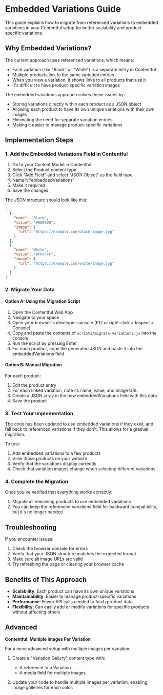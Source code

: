 # Embedded Variations Guide

This guide explains how to migrate from referenced variations to embedded variations in your Contentful setup for better scalability and product-specific variations.

## Why Embedded Variations?

The current approach uses referenced variations, which means:

- Each variation (like "Black" or "White") is a separate entry in Contentful
- Multiple products link to the same variation entries
- When you view a variation, it shows links to all products that use it
- It's difficult to have product-specific variation images

The embedded variations approach solves these issues by:

- Storing variations directly within each product as a JSON object
- Allowing each product to have its own unique variations with their own images
- Eliminating the need for separate variation entries
- Making it easier to manage product-specific variations

## Implementation Steps

### 1. Add the Embedded Variations Field in Contentful

1. Go to your Content Model in Contentful
2. Select the Product content type
3. Click "Add Field" and select "JSON Object" as the field type
4. Name it "embeddedVariations"
5. Make it required
6. Save the changes

The JSON structure should look like this:

```json
[
  {
    "name": "Black",
    "value": "#000000",
    "image": {
      "url": "https://example.com/black-image.jpg"
    }
  },
  {
    "name": "White",
    "value": "#FFFFFF",
    "image": {
      "url": "https://example.com/white-image.jpg"
    }
  }
]
```

### 2. Migrate Your Data

#### Option A: Using the Migration Script

1. Open the Contentful Web App
2. Navigate to your space
3. Open your browser's developer console (F12 or right-click > Inspect > Console)
4. Copy and paste the contents of `scripts/migrate-variations.js` into the console
5. Run the script by pressing Enter
6. For each product, copy the generated JSON and paste it into the embeddedVariations field

#### Option B: Manual Migration

For each product:

1. Edit the product entry
2. For each linked variation, note its name, value, and image URL
3. Create a JSON array in the new embeddedVariations field with this data
4. Save the product

### 3. Test Your Implementation

The code has been updated to use embedded variations if they exist, and fall back to referenced variations if they don't. This allows for a gradual migration.

To test:

1. Add embedded variations to a few products
2. View those products on your website
3. Verify that the variations display correctly
4. Check that variation images change when selecting different variations

### 4. Complete the Migration

Once you've verified that everything works correctly:

1. Migrate all remaining products to use embedded variations
2. You can keep the referenced variations field for backward compatibility, but it's no longer needed

## Troubleshooting

If you encounter issues:

1. Check the browser console for errors
2. Verify that your JSON structure matches the expected format
3. Make sure all image URLs are valid
4. Try refreshing the page or clearing your browser cache

## Benefits of This Approach

- **Scalability**: Each product can have its own unique variations
- **Maintainability**: Easier to manage product-specific variations
- **Performance**: Fewer API calls needed to fetch product data
- **Flexibility**: Can easily add or modify variations for specific products without affecting others

## Advanced

**Contentful: Multiple Images Per Variation**

For a more advanced setup with multiple images per variation:

1. Create a "Variation Gallery" content type with:

   - A reference to a Variation
   - A media field for multiple images

2. Update your code to handle multiple images per variation, enabling image galleries for each color.
